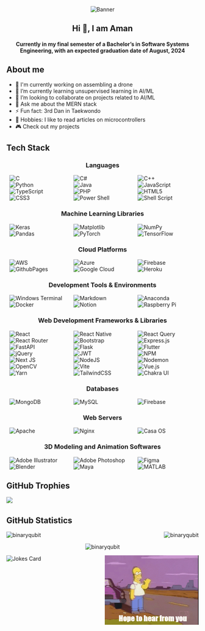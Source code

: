 <p align = "center">
  <img src = "https://github.com/BinaryQuBit/BinaryQuBit/raw/main/banner.gif" alt = "Banner" width="100%" height="200">
</p>

<h2 align = "center">Hi 👋, I am Aman</h2>

<h4 align = "center">Currently in my final semester of a Bachelor’s in Software Systems Engineering, with an expected graduation date of August, 2024</h4>

<h2>About me</h2>

- 🔭 I'm currently working on assembling a drone
- 🌱 I’m currently learning unsupervised learning in AI/ML
- 👯 I’m looking to collaborate on projects related to AI/ML
- 💬 Ask me about the MERN stack
- ⚡ Fun fact: 3rd Dan in Taekwondo
- 🏃 Hobbies: I like to read articles on microcontrollers
- 🎮 Check out my projects

<h2>Tech Stack</h2>
<h3 align = "center">Languages</h3>
<div style="display: flex; flex-wrap: wrap; justify-content: space-around; align-items: center;">
  <div style="flex-basis: 30%;">
    <img src="https://img.shields.io/badge/c-%2300599C.svg?style=for-the-badge&logo=c&logoColor=white" alt="C">
  </div>

  <div style="flex-basis: 30%;">
    <img src="https://img.shields.io/badge/c%23-%23239120.svg?style=for-the-badge&logo=csharp&logoColor=white" alt="C#">
  </div>

  <div style="flex-basis: 30%;">
    <img src="https://img.shields.io/badge/c++-%2300599C.svg?style=for-the-badge&logo=c%2B%2B&logoColor=white" alt="C++">
  </div>

  <div style="flex-basis: 30%;">
    <img src="https://img.shields.io/badge/python-3670A0?style=for-the-badge&logo=python&logoColor=ffdd54" alt="Python">
  </div>

  <div style="flex-basis: 30%;">
    <img src="https://img.shields.io/badge/java-%23ED8B00.svg?style=for-the-badge&logo=openjdk&logoColor=white" alt="Java">
  </div>

  <div style="flex-basis: 30%;">
    <img src="https://img.shields.io/badge/javascript-%23323330.svg?style=for-the-badge&logo=javascript&logoColor=%23F7DF1E" alt="JavaScript">
  </div>

  <div style="flex-basis: 30%;">
    <img src="https://img.shields.io/badge/typescript-%23007ACC.svg?style=for-the-badge&logo=typescript&logoColor=white" alt="TypeScript">
  </div>

  <div style="flex-basis: 30%;">
    <img src="https://img.shields.io/badge/php-%23777BB4.svg?style=for-the-badge&logo=php&logoColor=white" alt="PHP">
  </div>
  
  <div style="flex-basis: 30%;">
    <img src="https://img.shields.io/badge/html5-%23E34F26.svg?style=for-the-badge&logo=html5&logoColor=white" alt="HTML5">
  </div>

  <div style="flex-basis: 30%;">
    <img src="https://img.shields.io/badge/css3-%231572B6.svg?style=for-the-badge&logo=css3&logoColor=white" alt="CSS3">
  </div>

  <div style="flex-basis: 30%;">
    <img src="https://img.shields.io/badge/PowerShell-%235391FE.svg?style=for-the-badge&logo=powershell&logoColor=white" alt="Power Shell">
  </div>

  <div style="flex-basis: 30%;">
    <img src="https://img.shields.io/badge/shell_script-%23121011.svg?style=for-the-badge&logo=gnu-bash&logoColor=white" alt="Shell Script">
  </div>

</div>

<h3 align="center">Machine Learning Libraries</h3>
<div style="display: flex; flex-wrap: wrap; justify-content: space-around; align-items: center;">
  <div style="flex-basis: 30%;">
    <img src="https://img.shields.io/badge/Keras-%23D00000.svg?style=for-the-badge&logo=Keras&logoColor=white" alt="Keras">
  </div>

  <div style="flex-basis: 30%;">
    <img src="https://img.shields.io/badge/Matplotlib-%23ffffff.svg?style=for-the-badge&logo=Matplotlib&logoColor=black" alt="Matplotlib">
  </div>

  <div style="flex-basis: 30%;">
    <img src="https://img.shields.io/badge/numpy-%23013243.svg?style=for-the-badge&logo=numpy&logoColor=white" alt="NumPy">
  </div>

  <div style="flex-basis: 30%;">
    <img src="https://img.shields.io/badge/pandas-%23150458.svg?style=for-the-badge&logo=pandas&logoColor=white" alt="Pandas">
  </div>

  <div style="flex-basis: 30%;">
    <img src="https://img.shields.io/badge/PyTorch-%23EE4C2C.svg?style=for-the-badge&logo=PyTorch&logoColor=white" alt="PyTorch">
  </div>

  <div style="flex-basis: 30%;">
    <img src="https://img.shields.io/badge/TensorFlow-%23FF6F00.svg?style=for-the-badge&logo=TensorFlow&logoColor=white" alt="TensorFlow">
  </div>

</div>

<h3 align="center">Cloud Platforms</h3>
<div style="display: flex; flex-wrap: wrap; justify-content: space-around; align-items: center;">
  <div style="flex-basis: 30%;">
    <img src="https://img.shields.io/badge/AWS-%23FF9900.svg?style=for-the-badge&logo=amazon-aws&logoColor=white" alt="AWS">
  </div>

  <div style="flex-basis: 30%;">
    <img src="https://img.shields.io/badge/azure-%230072C6.svg?style=for-the-badge&logo=microsoftazure&logoColor=white" alt="Azure">
  </div>

  <div style="flex-basis: 30%;">
    <img src="https://img.shields.io/badge/firebase-%23039BE5.svg?style=for-the-badge&logo=firebase" alt="Firebase">
  </div>

  <div style="flex-basis: 30%;">
    <img src="https://img.shields.io/badge/github%20pages-121013?style=for-the-badge&logo=github&logoColor=white" alt="GithubPages">
  </div>

  <div style="flex-basis: 30%;">
    <img src="https://img.shields.io/badge/GoogleCloud-%234285F4.svg?style=for-the-badge&logo=google-cloud&logoColor=white" alt="Google Cloud">
  </div>

  <div style="flex-basis: 30%;">
    <img src="https://img.shields.io/badge/heroku-%23430098.svg?style=for-the-badge&logo=heroku&logoColor=white" alt="Heroku">
  </div>

</div>

<h3 align="center">Development Tools & Environments</h3>
<div style="display: flex; flex-wrap: wrap; justify-content: space-around; align-items: center;">
  <div style="flex-basis: 30%;">
    <img src="https://img.shields.io/badge/Windows%20Terminal-%234D4D4D.svg?style=for-the-badge&logo=windows-terminal&logoColor=white" alt="Windows Terminal">
  </div>

  <div style="flex-basis: 30%;">
    <img src="https://img.shields.io/badge/markdown-%23000000.svg?style=for-the-badge&logo=markdown&logoColor=white" alt="Markdown">
  </div>

  <div style="flex-basis: 30%;">
    <img src="https://img.shields.io/badge/Anaconda-%2344A833.svg?style=for-the-badge&logo=anaconda&logoColor=white" alt="Anaconda">
  </div>

  <div style="flex-basis: 30%;">
    <img src="https://img.shields.io/badge/docker-%230db7ed.svg?style=for-the-badge&logo=docker&logoColor=white" alt="Docker">
  </div>

  <div style="flex-basis: 30%;">
    <img src="https://img.shields.io/badge/Notion-%23000000.svg?style=for-the-badge&logo=notion&logoColor=white" alt="Notion">
  </div>

  <div style="flex-basis: 30%;">
    <img src="https://img.shields.io/badge/-RaspberryPi-C51A4A?style=for-the-badge&logo=Raspberry-Pi" alt="Raspberry Pi">
  </div>
  
</div>

<h3 align="center">Web Development Frameworks & Libraries</h3>
<div style="display: flex; flex-wrap: wrap; justify-content: space-around; align-items: center;">
  <div style="flex-basis: 30%;">
    <img src="https://img.shields.io/badge/react-%2320232a.svg?style=for-the-badge&logo=react&logoColor=%2361DAFB" alt="React">
  </div>

  <div style="flex-basis: 30%;">
    <img src="https://img.shields.io/badge/react_native-%2320232a.svg?style=for-the-badge&logo=react&logoColor=%2361DAFB" alt="React Native">
  </div>

  <div style="flex-basis: 30%;">
    <img src="https://img.shields.io/badge/-React%20Query-FF4154?style=for-the-badge&logo=react%20query&logoColor=white" alt="React Query">
  </div>

  <div style="flex-basis: 30%;">
    <img src="https://img.shields.io/badge/React_Router-CA4245?style=for-the-badge&logo=react-router&logoColor=white" alt="React Router">
  </div>

  <div style="flex-basis: 30%;">
    <img src="https://img.shields.io/badge/bootstrap-%238511FA.svg?style=for-the-badge&logo=bootstrap&logoColor=white" alt="Bootstrap">
  </div>

  <div style="flex-basis: 30%;">
    <img src="https://img.shields.io/badge/express.js-%23404d59.svg?style=for-the-badge&logo=express&logoColor=%2361DAFB" alt="Express.js">
  </div>

  <div style="flex-basis: 30%;">
    <img src="https://img.shields.io/badge/FastAPI-005571?style=for-the-badge&logo=fastapi" alt="FastAPI">
  </div>

  <div style="flex-basis: 30%;">
    <img src="https://img.shields.io/badge/flask-%23000.svg?style=for-the-badge&logo=flask&logoColor=white" alt="Flask">
  </div>

  <div style="flex-basis: 30%;">
    <img src="https://img.shields.io/badge/Flutter-%2302569B.svg?style=for-the-badge&logo=Flutter&logoColor=white" alt="Flutter">
  </div>

  <div style="flex-basis: 30%;">
    <img src="https://img.shields.io/badge/jquery-%230769AD.svg?style=for-the-badge&logo=jquery&logoColor=white" alt="jQuery">
  </div>

  <div style="flex-basis: 30%;">
    <img src="https://img.shields.io/badge/JWT-black?style=for-the-badge&logo=JSON%20web%20tokens" alt="JWT">
  </div>

  <div style="flex-basis: 30%;">
    <img src="https://img.shields.io/badge/NPM-%23CB3837.svg?style=for-the-badge&logo=npm&logoColor=white" alt="NPM">
  </div>

  <div style="flex-basis: 30%;">
    <img src="https://img.shields.io/badge/Next-black?style=for-the-badge&logo=next.js&logoColor=white" alt="Next JS">
  </div>

  <div style="flex-basis: 30%;">
    <img src="https://img.shields.io/badge/node.js-6DA55F?style=for-the-badge&logo=node.js&logoColor=white" alt="NodeJS">
  </div>

  <div style="flex-basis: 30%;">
    <img src="https://img.shields.io/badge/NODEMON-%23323330.svg?style=for-the-badge&logo=nodemon&logoColor=%BBDEAD" alt="Nodemon">
  </div>

  <div style="flex-basis: 30%;">
    <img src="https://img.shields.io/badge/opencv-%23white.svg?style=for-the-badge&logo=opencv&logoColor=white" alt="OpenCV">
  </div>

  <div style="flex-basis: 30%;">
    <img src="https://img.shields.io/badge/vite-%23646CFF.svg?style=for-the-badge&logo=vite&logoColor=white" alt="Vite">
  </div>

  <div style="flex-basis: 30%;">
    <img src="https://img.shields.io/badge/vue.js-%2335495e.svg?style=for-the-badge&logo=vuedotjs&logoColor=%234FC08D" alt="Vue.js">
  </div>

  <div style="flex-basis: 30%;">
    <img src="https://img.shields.io/badge/yarn-%232C8EBB.svg?style=for-the-badge&logo=yarn&logoColor=white" alt="Yarn">
  </div>

  <div style="flex-basis: 30%;">
    <img src="https://img.shields.io/badge/tailwindcss-%2338B2AC.svg?style=for-the-badge&logo=tailwind-css&logoColor=white" alt="TailwindCSS">
  </div>

  <div style="flex-basis: 30%;">
    <img src="https://img.shields.io/badge/Chakra%20UI-%23319795.svg?style=for-the-badge&logo=chakraui&logoColor=white" alt="Chakra UI">
  </div>

</div>

<h3 align="center">Databases</h3>
<div style="display: flex; flex-wrap: wrap; justify-content: space-around; align-items: center;">
  <div style="flex-basis: 30%;">
    <img src="https://img.shields.io/badge/MongoDB-%234ea94b.svg?style=for-the-badge&logo=mongodb&logoColor=white" alt="MongoDB">
  </div>

  <div style="flex-basis: 30%;">
    <img src="https://img.shields.io/badge/mysql-%2300000f.svg?style=for-the-badge&logo=mysql&logoColor=white" alt="MySQL">
  </div>

  <div style="flex-basis: 30%;">
    <img src="https://img.shields.io/badge/Firebase-039BE5?style=for-the-badge&logo=Firebase&logoColor=white" alt="Firebase">
  </div>
  
</div>

<h3 align="center">Web Servers</h3>
<div style="display: flex; flex-wrap: wrap; justify-content: space-around; align-items: center;">
  <div style="flex-basis: 30%;">
    <img src="https://img.shields.io/badge/apache-%23D42029.svg?style=for-the-badge&logo=apache&logoColor=white" alt="Apache">
  </div>

  <div style="flex-basis: 30%;">
    <img src="https://img.shields.io/badge/nginx-%23009639.svg?style=for-the-badge&logo=nginx&logoColor=white" alt="Nginx">
  </div>

  <div style="flex-basis: 30%;">
    <img src="https://img.shields.io/badge/Casa%20OS-%234285F4.svg?style=for-the-badge&logoColor=white" alt="Casa OS">
  </div>


</div>

<h3 align="center">3D Modeling and Animation Softwares</h3>
<div style="display: flex; flex-wrap: wrap; justify-content: space-around; align-items: center;">
  <div style="flex-basis: 30%;">
    <img src="https://img.shields.io/badge/adobe%20illustrator-%23FF9A00.svg?style=for-the-badge&logo=adobe%20illustrator&logoColor=white" alt="Adobe Illustrator">
  </div>

  <div style="flex-basis: 30%;">
    <img src="https://img.shields.io/badge/adobe%20photoshop-%2331A8FF.svg?style=for-the-badge&logo=adobe%20photoshop&logoColor=white" alt="Adobe Photoshop">
  </div>

  <div style="flex-basis: 30%;">
    <img src="https://img.shields.io/badge/figma-%23F24E1E.svg?style=for-the-badge&logo=figma&logoColor=white" alt="Figma">
  </div>

  <div style="flex-basis: 30%;">
    <img src="https://img.shields.io/badge/blender-%23F5792A.svg?style=for-the-badge&logo=blender&logoColor=white" alt="Blender">
  </div>

  <div style="flex-basis: 30%;">
    <img src="https://img.shields.io/badge/Maya-%23069F9C.svg?style=for-the-badge&logo=autodesk&logoColor=white" alt="Maya">
  </div>

  <div style="flex-basis: 30%;">
    <img src="https://img.shields.io/badge/MATLAB-%23E16737.svg?style=for-the-badge&logo=matlab&logoColor=white" alt="MATLAB">
  </div>

</div>

<h2>GitHub Trophies</h2>

![](https://github-profile-trophy.vercel.app/?username=BinaryQuBit&theme=onedark&no-frame=false&no-bg=false&margin-w=4)

<h2>GitHub Statistics</h2>
<p align="left">
  <img src="https://github-readme-stats.vercel.app/api?username=binaryqubit&show_icons=true&icon_color=8C52FF&bg_color=0d1117&hide_border=true&text_color=ffffff&title_color=EFE372" alt="binaryqubit" width="50%"/> &nbsp;
  <img src="https://github-readme-stats.vercel.app/api/top-langs?username=binaryqubit&show_icons=true&locale=en&layout=compact&bg_color=0d1117&hide_border=true&text_color=ffffff&title_color=EFE372" align="right" alt="binaryqubit" />
</p>

<p align="center">
<img src="http://github-readme-streak-stats.herokuapp.com?user=binaryqubit&hide_border=true&background=0d1117&currStreakLabel=EFE372&fire=EFE372&ring=EFE372&stroke=white&dates=white&currStreakNum=8C52FF&sideNums=8C52FF&sideLabels=8C52FF&text_color=ffffff" alt="binaryqubit">
</p>

<img src="https://readme-jokes.vercel.app/api?hideBorder&qColor=%238C52FF&aColor=%23EFE372&bgColor=none" alt="Jokes Card" align="left"/>

<p align = "right">
  <img src = "https://github.com/BinaryQuBit/BinaryQuBit/blob/main/homerBye.gif" alt = "Bye">
</p>
